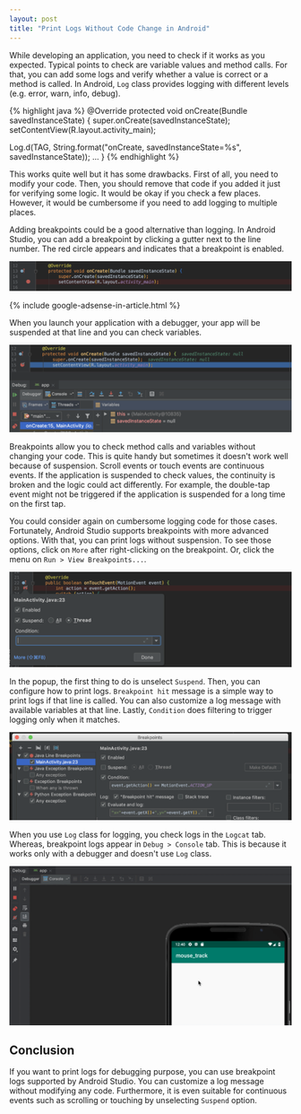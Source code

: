 ```yaml
---
layout: post
title: "Print Logs Without Code Change in Android"
---
```


While developing an application, you need to check if it works as you expected. Typical points to check are variable values and method calls. For that, you can add some logs and verify whether a value is correct or a method is called. In Android, `Log` class provides logging with different levels (e.g. error, warn, info, debug).

{% highlight java %}
@Override
protected void onCreate(Bundle savedInstanceState) {
  super.onCreate(savedInstanceState);
  setContentView(R.layout.activity_main);

  Log.d(TAG, String.format("onCreate, savedInstanceState=%s", savedInstanceState));
  ...
}
{% endhighlight %}

This works quite well but it has some drawbacks. First of all, you need to modify your code. Then, you should remove that code if you added it just for verifying some logic. It would be okay if you check a few places. However, it would be cumbersome if you need to add logging to multiple places.

Adding breakpoints could be a good alternative than logging. In Android Studio, you can add a breakpoint by clicking a gutter next to the line number. The red circle appears and indicates that a breakpoint is enabled.

![breakpoint](/images/2019/02-28/breakpoint.png)

{% include google-adsense-in-article.html %}

When you launch your application with a debugger, your app will be suspended at that line and you can check variables.

![debugger](/images/2019/02-28/debugger.png)

Breakpoints allow you to check method calls and variables without changing your code. This is quite handy but sometimes it doesn't work well because of suspension. Scroll events or touch events are continuous events. If the application is suspended to check values, the continuity is broken and the logic could act differently. For example, the double-tap event might not be triggered if the application is suspended for a long time on the first tap.

You could consider again on cumbersome logging code for those cases. Fortunately,  Android Studio supports breakpoints with more advanced options. With that, you can print logs without suspension. To see those options, click on `More` after right-clicking on the breakpoint. Or, click the menu on `Run > View Breakpoints...`.

![breakpoint more](/images/2019/02-28/breakpoint-more.png)

In the popup, the first thing to do is unselect `Suspend`. Then, you can configure how to print logs. `Breakpoint hit` message is a simple way to print logs if that line is called. You can also customize a log message with available variables at that line. Lastly, `Condition` does filtering to trigger logging only when it matches.

![breakpoint options](/images/2019/02-28/breakpoint-options.png)

When you use `Log` class for logging, you check logs in the `Logcat` tab. Whereas, breakpoint logs appear in `Debug > Console` tab. This is because it works only with a debugger and doesn't use `Log` class.

![demo](/images/2019/02-28/demo.gif)

## Conclusion

If you want to print logs for debugging purpose, you can use breakpoint logs supported by Android Studio. You can customize a log message without modifying any code. Furthermore, it is even suitable for continuous events such as scrolling or touching by unselecting `Suspend` option.
